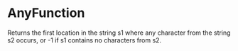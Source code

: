 # AnyFunction
Returns the first location in the string s1 where any character from the string s2 occurs, or -1 if s1 contains no characters from s2.
